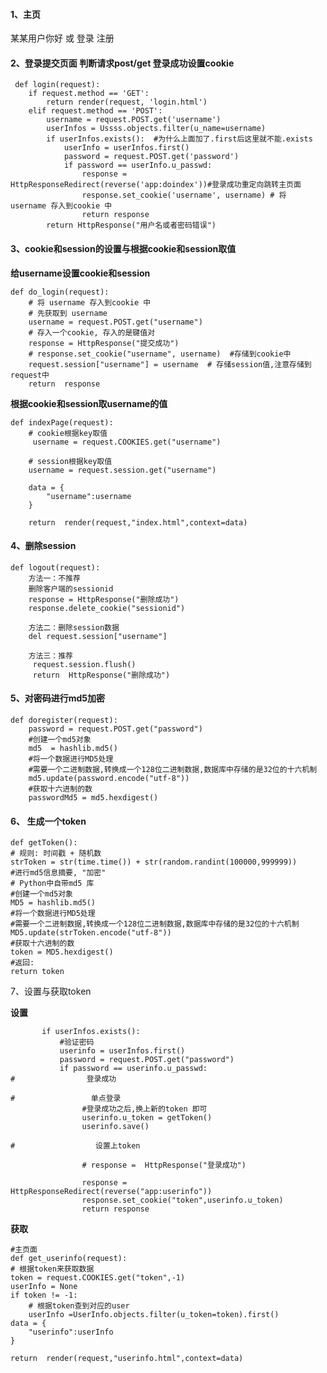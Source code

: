 #### 1、主页  

某某用户你好  或   登录  注册  

#### 2、登录提交页面  判断请求post/get  登录成功设置cookie

     def login(request):
        if request.method == 'GET':
            return render(request, 'login.html')
        elif request.method == 'POST':
            username = request.POST.get('username')
            userInfos = Ussss.objects.filter(u_name=username)
            if userInfos.exists():  #为什么上面加了.first后这里就不能.exists
                userInfo = userInfos.first()
                password = request.POST.get('password')
                if password == userInfo.u_passwd:
                    response = HttpResponseRedirect(reverse('app:doindex'))#登录成功重定向跳转主页面
                    response.set_cookie('username', username) # 将 username 存入到cookie 中
                    return response
            return HttpResponse("用户名或者密码错误")

#### 3、cookie和session的设置与根据cookie和session取值

**给username设置cookie和session**

    def do_login(request):
        # 将 username 存入到cookie 中
        # 先获取到 username
        username = request.POST.get("username")
        # 存入一个cookie, 存入的是键值对
        response = HttpResponse("提交成功")
        # response.set_cookie("username", username)  #存储到cookie中
        request.session["username"] = username  # 存储session值,注意存储到request中
        return  response

**根据cookie和session取username的值**

    def indexPage(request):
        # cookie根据key取值
         username = request.COOKIES.get("username")
        
        # session根据key取值
        username = request.session.get("username")
        
    	data = {
        	"username":username
    	}
    
    	return  render(request,"index.html",context=data)



#### 4、删除session

    def logout(request):
        方法一：不推荐
        删除客户端的sessionid
        response = HttpResponse("删除成功")
        response.delete_cookie("sessionid")
    
        方法二：删除session数据
        del request.session["username"]
    
        方法三：推荐
         request.session.flush()
         return  HttpResponse("删除成功")
#### 5、对密码进行md5加密

    def doregister(request):
        password = request.POST.get("password")
        #创建一个md5对象
        md5  = hashlib.md5()
        #将一个数据进行MD5处理
    	#需要一个二进制数据,转换成一个128位二进制数据,数据库中存储的是32位的十六机制
        md5.update(password.encode("utf-8"))
        #获取十六进制的数
        passwordMd5 = md5.hexdigest()
    

#### 6、 生成一个token

    def getToken():
    # 规则: 时间戳 + 随机数
    strToken = str(time.time()) + str(random.randint(100000,999999))
    #进行md5信息摘要, "加密"
    # Python中自带md5 库
    #创建一个md5对象
    MD5 = hashlib.md5()
    #将一个数据进行MD5处理
    #需要一个二进制数据,转换成一个128位二进制数据,数据库中存储的是32位的十六机制
    MD5.update(strToken.encode("utf-8"))
    #获取十六进制的数
    token = MD5.hexdigest()
    #返回:
    return token

7、设置与获取token

**设置**

           if userInfos.exists():
               #验证密码
               userinfo = userInfos.first()
               password = request.POST.get("password")
               if password == userinfo.u_passwd:
    #                登录成功
    
    #                 单点登录
                    #登录成功之后,换上新的token 即可
                    userinfo.u_token = getToken()
                    userinfo.save()
    
    #                  设置上token
    
                    # response =  HttpResponse("登录成功")
    
                    response = HttpResponseRedirect(reverse("app:userinfo"))
                    response.set_cookie("token",userinfo.u_token)
                    return response
**获取**

    #主页面
    def get_userinfo(request):
    # 根据token来获取数据
    token = request.COOKIES.get("token",-1)
    userInfo = None
    if token != -1:
        # 根据token查到对应的user
        userInfo =UserInfo.objects.filter(u_token=token).first()
    data = {
        "userinfo":userInfo
    }
    
    return  render(request,"userinfo.html",context=data)








